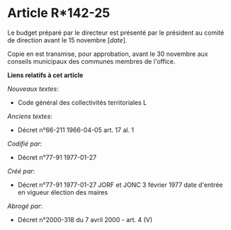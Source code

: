 # Article R*142-25

Le budget préparé par le directeur est présenté par le président au comité de direction avant le 15 novembre [*date*]. 

Copie en est transmise, pour approbation, avant le 30 novembre aux conseils municipaux des communes membres de l'office.

**Liens relatifs à cet article**

_Nouveaux textes_:

  - Code général des collectivités territoriales L

_Anciens textes_:

  - Décret n°66-211 1966-04-05 art. 17 al. 1

_Codifié par_:

  - Décret n°77-91 1977-01-27

_Créé par_:

  - Décret n°77-91 1977-01-27 JORF et JONC 3 février 1977 date d'entrée en vigueur élection des maires

_Abrogé par_:

  - Décret n°2000-318 du 7 avril 2000 - art. 4 (V)

